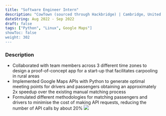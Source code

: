 ```yaml
---
title: "Software Engineer Intern"
description: "CowTown (sourced through Hackbridge) | Cambridge, United Kingdom"
dateString: Aug 2022 - Sep 2022
draft: false
tags: ["Python", "Linux", Google Maps"]
showToc: false
weight: 302
--- 
```


### Description

- Collaborated with team members across 3 different time zones to design a proof-of-concept app for a start-up that facilitates carpooling in rural areas
- Implemented Google Maps APIs with Python to generate optimal meeting points for drivers and passengers obtaining an approximately 2x speedup over the existing manual matching process 
- Formulated different methodologies for matching passengers and drivers to minimise the cost of making API requests, reducing the number of API calls by about 20\%
![](/experience/16bit/img1.jpeg#center)
